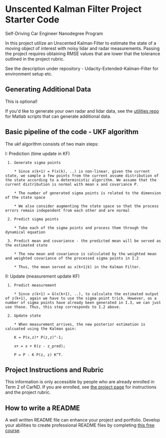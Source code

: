 # Unscented Kalman Filter Project Starter Code
Self-Driving Car Engineer Nanodegree Program

In this project utilize an Unscented Kalman Filter to estimate the state of a moving object of interest with noisy lidar and radar measurements. Passing the project requires obtaining RMSE values that are lower that the tolerance outlined in the project rubric. 

See the description under repository - Udacity-Extended-Kalman-Filter for environment setup etc.

## Generating Additional Data

This is optional!

If you'd like to generate your own radar and lidar data, see the
[utilities repo](https://github.com/udacity/CarND-Mercedes-SF-Utilities) for
Matlab scripts that can generate additional data.


## Basic pipeline of the code - UKF algorithm
The ukf algorithm consists of two main steps:

  I: Prediction (time update in KF)
  
     1. Generate sigma points 
     
        * Since x(k+1) = F(x(k), ..) is non-linear, given the current state, we sample a few points from the current assume distribution of the state according to a deterministic algorithm. We assume that the current distribution is normal with mean x and covariance P.
        
        * The number of generated sigma points is related to the dimension of the state space
        
        * We also consider augmenting the state space so that the process errors remain independent from each other and are normal
        
     2. Predict sigma points

        * Take each of the sigma points and process them through the dynamical equation
        
     3. Predict mean and covariance - the predicted mean will be served as the estimated state
     
        * The new mean and covariance is calculated by the weighted mean and weighted covariance of the processed sigma points in I.2
        
        * Thus, the mean served as x(k+1|k) in the Kalman Filter.
        
  II: Update (measurement update KF)
  
     1. Predict measurement
     
        * Since z(k+1) = G(x(k+1), ..), to calculate the estimated output of z(k+1), again we have to use the sigma point trick. However, as a number of sigma points have already been generated in I.3, we can just use those. Thus, this step corresponds to I.2 above.
        
     2. Update state
     
        * When measurement arrives, the new posterior estimation is calcuated using the Kalman gain:
        
        K = P(x,z)* P(z,z)^-1;
        
        x+ = x + K(z - z_pred);
        
        P = P - K P(z, z) K^T.

## Project Instructions and Rubric

This information is only accessible by people who are already enrolled in Term 2
of CarND. If you are enrolled, see [the project page](https://classroom.udacity.com/nanodegrees/nd013/parts/40f38239-66b6-46ec-ae68-03afd8a601c8/modules/0949fca6-b379-42af-a919-ee50aa304e6a/lessons/c3eb3583-17b2-4d83-abf7-d852ae1b9fff/concepts/f437b8b0-f2d8-43b0-9662-72ac4e4029c1)
for instructions and the project rubric.

## How to write a README
A well written README file can enhance your project and portfolio.  Develop your abilities to create professional README files by completing [this free course](https://www.udacity.com/course/writing-readmes--ud777).

